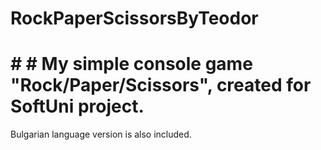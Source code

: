 # RockPaperScissorsByTeodor
# # # My simple console game "Rock/Paper/Scissors", created for SoftUni project.
Bulgarian language version is also included.
